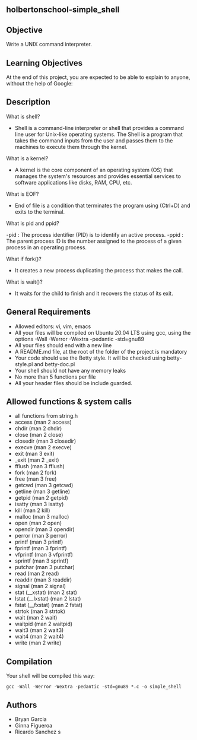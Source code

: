 ## holbertonschool-simple_shell


## Objective

Write a UNIX command interpreter.

## Learning Objectives

At the end of this project, you are expected to be able to explain to anyone, without the help of Google:

## Description

What is shell?

- Shell is a command-line interpreter or shell that provides a command line user for Unix-like operating systems. The Shell is a program that takes the command inputs from the user and passes them to the machines to execute them through the kernel.

What is a kernel?

- A kernel is the core component of an operating system (OS) that manages the system's resources and provides essential services to software applications like disks, RAM, CPU, etc.

What is EOF?

- End of file is a condition that terminates the program using (Ctrl+D) and exits to the terminal.

What is pid and ppid?

-pid : The process identifier (PID) is to identify an active process.
-ppid : The parent process ID is the number assigned to the process of a given process in an operating process.

What if fork()?

- It creates a new process duplicating the process that makes the call.

What is wait()?

- It waits for the child to finish and it recovers the status of its exit.

## General Requirements

* Allowed editors: vi, vim, emacs
* All your files will be compiled on Ubuntu 20.04 LTS using gcc, using the options -Wall -Werror -Wextra -pedantic -std=gnu89
* All your files should end with a new line
* A README.md file, at the root of the folder of the project is mandatory
* Your code should use the Betty style. It will be checked using betty-style.pl and betty-doc.pl
* Your shell should not have any memory leaks
* No more than 5 functions per file
* All your header files should be include guarded.

## Allowed functions & system calls

* all functions from string.h
* access (man 2 access)
* chdir (man 2 chdir)
* close (man 2 close)
* closedir (man 3 closedir)
* execve (man 2 execve)
* exit (man 3 exit)
* _exit (man 2 _exit)
* fflush (man 3 fflush)
* fork (man 2 fork)
* free (man 3 free)
* getcwd (man 3 getcwd)
* getline (man 3 getline)
* getpid (man 2 getpid)
* isatty (man 3 isatty)
* kill (man 2 kill)
* malloc (man 3 malloc)
* open (man 2 open)
* opendir (man 3 opendir)
* perror (man 3 perror)
* printf (man 3 printf)
* fprintf (man 3 fprintf)
* vfprintf (man 3 vfprintf)
* sprintf (man 3 sprintf)
* putchar (man 3 putchar)
* read (man 2 read)
* readdir (man 3 readdir)
* signal (man 2 signal)
* stat (__xstat) (man 2 stat)
* lstat (__lxstat) (man 2 lstat)
* fstat (__fxstat) (man 2 fstat)
* strtok (man 3 strtok)
* wait (man 2 wait)
* waitpid (man 2 waitpid)
* wait3 (man 2 wait3)
* wait4 (man 2 wait4)
* write (man 2 write)

## Compilation

Your shell will be compiled this way:

```
gcc -Wall -Werror -Wextra -pedantic -std=gnu89 *.c -o simple_shell
```
## Authors

* Bryan Garcia
* Ginna Figueroa
* Ricardo Sanchez
s